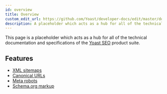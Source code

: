 ```yaml
---
id: overview
title: Overview
custom_edit_url: https://github.com/Yoast/developer-docs/edit/master/docs/features/overview.md
description: A placeholder which acts as a hub for all of the technical documentation and specifications of the Yoast SEO product suite.
---
```


This page is a placeholder which acts as a hub for all of the technical documentation and specifications of the [Yoast SEO](https://yoast.com/wordpress/plugins/seo/) product suite.
## Features
* [XML sitemaps](xml-sitemaps/overview.md)
* [Canonical URLs](canonical-urls/overview.md)
* [Meta robots](meta-robots/overview.md)
* [Schema.org markup](schema/overview.md)
